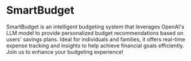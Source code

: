 # SmartBudget
SmartBudget is an intelligent budgeting system that leverages OpenAI's LLM model to provide personalized budget recommendations based on users' savings plans. Ideal for individuals and families, it offers real-time expense tracking and insights to help achieve financial goals efficiently. Join us to enhance your budgeting experience!
